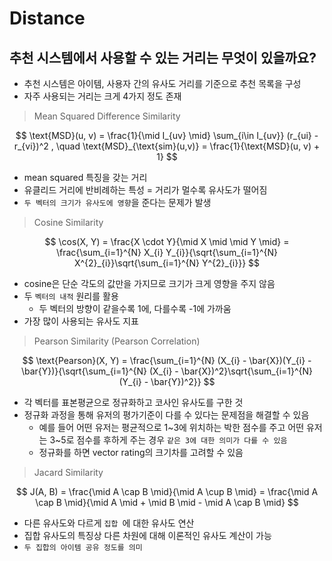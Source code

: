 # Distance

## 추천 시스템에서 사용할 수 있는 거리는 무엇이 있을까요?

- 추천 시스템은 아이템, 사용자 간의 유사도 거리를 기준으로 추천 목록을 구성
- 자주 사용되는 거리는 크게 4가지 정도 존재

> Mean Squared Difference Similarity

$$
\text{MSD}(u, v) = \frac{1}{\mid I_{uv} \mid} \sum_{i\in I_{uv}} (r_{ui} - r_{vi})^2 , \quad \text{MSD}_{\text{sim}(u,v)} = \frac{1}{\text{MSD}(u, v) + 1}
$$

- mean squared 특징을 갖는 거리
- 유클리드 거리에 반비례하는 특성 = 거리가 멀수록 유사도가 떨어짐
- `두 벡터의 크기가 유사도에 영향`을 준다는 문제가 발생

> Cosine Similarity

$$
\cos(X, Y) = \frac{X \cdot Y}{\mid X \mid \mid Y \mid} = \frac{\sum_{i=1}^{N} X_{i} Y_{i}}{\sqrt{\sum_{i=1}^{N} X^{2}_{i}}\sqrt{\sum_{i=1}^{N} Y^{2}_{i}}}
$$

- cosine은 단순 각도의 값만을 가지므로 크기가 크게 영향을 주지 않음
- 두 `벡터의 내적` 원리를 활용
  - 두 벡터의 방향이 같을수록 1에, 다를수록 -1에 가까움
- 가장 많이 사용되는 유사도 지표

> Pearson Similarity (Pearson Correlation)

$$
\text{Pearson}(X, Y) = \frac{\sum_{i=1}^{N} (X_{i} - \bar{X})(Y_{i} - \bar{Y})}{\sqrt{\sum_{i=1}^{N} (X_{i} - \bar{X})^2}\sqrt{\sum_{i=1}^{N} (Y_{i} - \bar{Y})^2}}
$$

- 각 벡터를 표본평균으로 정규화하고 코사인 유사도를 구한 것
- 정규화 과정을 통해 유저의 평가기준이 다를 수 있다는 문제점을 해결할 수 있음
  - 예를 들어 어떤 유저는 평균적으로 1~3에 위치하는 박한 점수를 주고 어떤 유저는 3~5로 점수를 후하게 주는 경우 `같은 3에 대한 의미가 다를 수 있음`
  - 정규화를 하면 vector rating의 크기차를 고려할 수 있음

> Jacard Similarity

$$
J(A, B) = \frac{\mid A \cap B \mid}{\mid A \cup B \mid} = \frac{\mid A \cap B \mid}{\mid A \mid + \mid B \mid - \mid A \cap B \mid}
$$

- 다른 유사도와 다르게 `집합 `에 대한 유사도 연산
- 집합 유사도의 특징상 다른 차원에 대해 이론적인 유사도 계산이 가능
- `두 집합의 아이템 공유 정도를 의미`